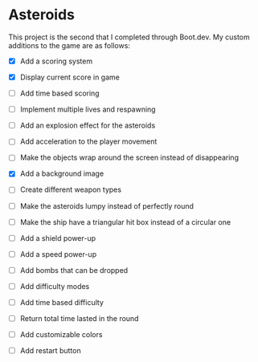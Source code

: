 # Asteroids

This project is the second that I completed through Boot.dev. My custom additions to the game are as follows:

- [X] Add a scoring system
- [X] Display current score in game
- [ ] Add time based scoring
- [ ] Implement multiple lives and respawning
- [ ] Add an explosion effect for the asteroids
- [ ] Add acceleration to the player movement
- [ ] Make the objects wrap around the screen instead of disappearing
- [X] Add a background image
- [ ] Create different weapon types
- [ ] Make the asteroids lumpy instead of perfectly round
- [ ] Make the ship have a triangular hit box instead of a circular one
- [ ] Add a shield power-up
- [ ] Add a speed power-up
- [ ] Add bombs that can be dropped
- [ ] Add difficulty modes
- [ ] Add time based difficulty
- [ ] Return total time lasted in the round
- [ ] Add customizable colors

- [ ] Add restart button
